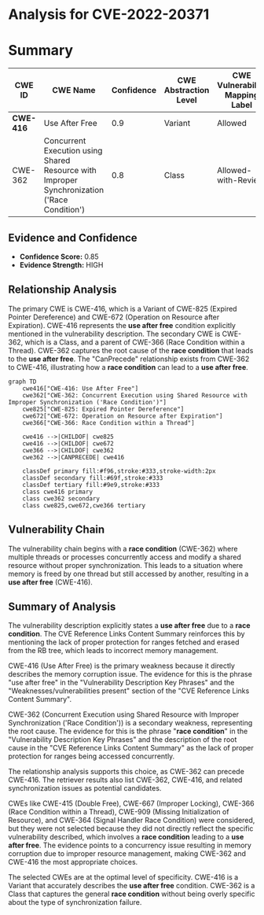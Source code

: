 # Analysis for CVE-2022-20371

# Summary
| CWE ID  | CWE Name   | Confidence | CWE Abstraction Level | CWE Vulnerability Mapping Label | CWE-Vulnerability Mapping Notes |
|-----------------|---------------------------------------------------------------------------------------------------|------------------|---------------------------|------------------------------------|-----------------------------------------------------------------------------------------------------------------------------------|
| **CWE-416** | Use After Free | 0.9 | Variant | Allowed | Primary CWE |
| CWE-362 | Concurrent Execution using Shared Resource with Improper Synchronization ('Race Condition') | 0.8 | Class | Allowed-with-Review | Secondary Candidate |

## Evidence and Confidence

*   **Confidence Score:** 0.85
*   **Evidence Strength:** HIGH

## Relationship Analysis
The primary CWE is CWE-416, which is a Variant of CWE-825 (Expired Pointer Dereference) and CWE-672 (Operation on Resource after Expiration). CWE-416 represents the **use after free** condition explicitly mentioned in the vulnerability description. The secondary CWE is CWE-362, which is a Class, and a parent of CWE-366 (Race Condition within a Thread). CWE-362 captures the root cause of the **race condition** that leads to the **use after free**. The "CanPrecede" relationship exists from CWE-362 to CWE-416, illustrating how a **race condition** can lead to a **use after free**.

```mermaid
graph TD
    cwe416["CWE-416: Use After Free"]
    cwe362["CWE-362: Concurrent Execution using Shared Resource with Improper Synchronization ('Race Condition')"]
    cwe825["CWE-825: Expired Pointer Dereference"]
    cwe672["CWE-672: Operation on Resource after Expiration"]
    cwe366["CWE-366: Race Condition within a Thread"]
    
    cwe416 -->|CHILDOF| cwe825
    cwe416 -->|CHILDOF| cwe672
    cwe366 -->|CHILDOF| cwe362
    cwe362 -->|CANPRECEDE| cwe416

    classDef primary fill:#f96,stroke:#333,stroke-width:2px
    classDef secondary fill:#69f,stroke:#333
    classDef tertiary fill:#9e9,stroke:#333
    class cwe416 primary
    class cwe362 secondary
    class cwe825,cwe672,cwe366 tertiary
```

## Vulnerability Chain
The vulnerability chain begins with a **race condition** (CWE-362) where multiple threads or processes concurrently access and modify a shared resource without proper synchronization. This leads to a situation where memory is freed by one thread but still accessed by another, resulting in a **use after free** (CWE-416).

## Summary of Analysis
The vulnerability description explicitly states a **use after free** due to a **race condition**. The CVE Reference Links Content Summary reinforces this by mentioning the lack of proper protection for ranges fetched and erased from the RB tree, which leads to incorrect memory management.

CWE-416 (Use After Free) is the primary weakness because it directly describes the memory corruption issue. The evidence for this is the phrase "use after free" in the "Vulnerability Description Key Phrases" and the "Weaknesses/vulnerabilities present" section of the "CVE Reference Links Content Summary".

CWE-362 (Concurrent Execution using Shared Resource with Improper Synchronization ('Race Condition')) is a secondary weakness, representing the root cause. The evidence for this is the phrase "**race condition**" in the "Vulnerability Description Key Phrases" and the description of the root cause in the "CVE Reference Links Content Summary" as the lack of proper protection for ranges being accessed concurrently.

The relationship analysis supports this choice, as CWE-362 can precede CWE-416. The retriever results also list CWE-362, CWE-416, and related synchronization issues as potential candidates.

CWEs like CWE-415 (Double Free), CWE-667 (Improper Locking), CWE-366 (Race Condition within a Thread), CWE-909 (Missing Initialization of Resource), and CWE-364 (Signal Handler Race Condition) were considered, but they were not selected because they did not directly reflect the specific vulnerability described, which involves a **race condition** leading to a **use after free**. The evidence points to a concurrency issue resulting in memory corruption due to improper resource management, making CWE-362 and CWE-416 the most appropriate choices.

The selected CWEs are at the optimal level of specificity. CWE-416 is a Variant that accurately describes the **use after free** condition. CWE-362 is a Class that captures the general **race condition** without being overly specific about the type of synchronization failure.